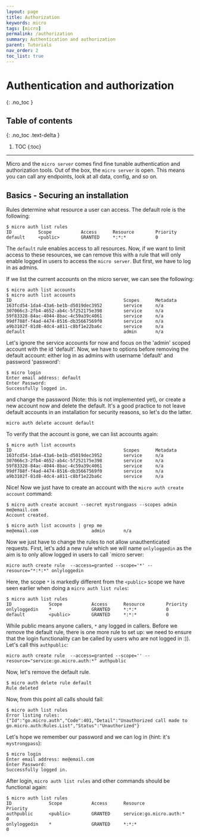 ```yaml
---
layout: page
title: Authorization
keywords: micro
tags: [micro]
permalink: /authorization
summary: Authentication and authorization
parent: Tutorials
nav_order: 2
toc_list: true
---
```


# Authentication and authorization
{: .no_toc }

## Table of contents
{: .no_toc .text-delta }

1. TOC
{:toc}
---

Micro and the `micro server` comes find fine tunable authentication and authorization tools.
Out of the box, the `micro server` is open. This means you can call any endpoints, look at all data, config, and so on.

## Basics - Securing an installation

Rules determine what resource a user can access. The default role is the following:

```
$ micro auth list rules
ID          Scope           Access      Resource        Priority
default     <public>        GRANTED     *:*:*           0
```

The `default` rule enables access to all resources. Now, if we want to limit access to these resources, we can remove this with a rule
that will only enable logged in users to access the `micro server`. But first, we have to log in as admins.

If we list the current accounts on the micro server, we can see the following:

```
$ micro auth list accounts
$ micro auth list accounts
ID                                          Scopes      Metadata
163fcd54-1da4-43a6-be1b-d5019dec3952        service     n/a
307066c3-2fb4-4652-ab4c-5f252175e398        service     n/a
59f83328-84ac-4044-8bac-4c59a39c4061        service     n/a
99df788f-f4ad-4474-8516-db35667569f0        service     n/a
a9b3102f-81d8-4dc4-a811-c8bf1e22ba6c        service     n/a
default                                     admin       n/a
```

Let's ignore the service accounts for now and focus on the 'admin' scoped account with the id 'default'.
Now, we have to options before removing the default account: either log in as admins with username 'default' and password 'password':

```
$ micro login
Enter email address: default
Enter Password: 
Successfully logged in.
```

and change the password (Note: this is not implemented yet), or create a new account now and delete the default. It's a good practice to not leave default accounts in an installation for security reasons, so let's do the latter.

```
micro auth delete account default
```

To verify that the account is gone, we can list accounts again:

```
$ micro auth list accounts
ID                                          Scopes      Metadata
163fcd54-1da4-43a6-be1b-d5019dec3952        service     n/a
307066c3-2fb4-4652-ab4c-5f252175e398        service     n/a
59f83328-84ac-4044-8bac-4c59a39c4061        service     n/a
99df788f-f4ad-4474-8516-db35667569f0        service     n/a
a9b3102f-81d8-4dc4-a811-c8bf1e22ba6c        service     n/a
```

Nice! Now we just have to create an account with the `micro auth create account` command:

```
$ micro auth create account --secret mystrongpass --scopes admin me@email.com
Account created.
```

```
$ micro auth list accounts | grep me
me@email.com					admin		n/a
```

Now we just have to change the rules to not allow unauthenticated requests. First, let's add a new rule which we will name `onlyloggedin` as the aim is to only allow
logged in users to call `micro server:

```
micro auth create rule  --access=granted --scope='*' --resource="*:*:*" onlyloggedin
```

Here, the scope `*` is markedly different from the `<public>` scope we have seen earlier when doing a `micro auth list rules`:

```
$ micro auth list rules
ID			    Scope			Access		Resource		Priority
onlyloggedin	*			    GRANTED		*:*:*			0
default			<public>		GRANTED		*:*:*			0
```

While public means anyone callers, `*` any logged in callers. Before we remove the default rule, there is one more rule to set up: we need to ensure that
the login functionality can be called by users who are not logged in :)). Let's call this `authpublic`:

```
micro auth create rule  --access=granted --scope='' --resource="service:go.micro.auth:*" authpublic
```

Now, let's remove the default rule.

```
$ micro auth delete rule default
Rule deleted
```

Now, from this point all calls should fail:

```
$ micro auth list rules
Error listing rules: {"Id":"go.micro.auth","Code":401,"Detail":"Unauthorized call made to go.micro.auth:Rules.List","Status":"Unauthorized"}
```

Let's hope we remember our password and we can log in (hint: it's `mystrongpass`):

```
$ micro login
Enter email address: me@email.com
Enter Password: 
Successfully logged in.
```

After login, `micro auth list rules` and other commands should be functional again:

```
$ micro auth list rules
ID              Scope           Access      Resource                  Priority
authpublic      <public>        GRANTED     service:go.micro.auth:*   0
onlyloggedin    *               GRANTED     *:*:*                     0
```
